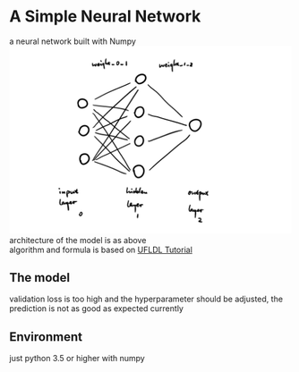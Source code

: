 # A Simple Neural Network
a neural network built with Numpy   
![](https://raw.githubusercontent.com/Lichuanro/simple-neural-network/master/img/0.png)   
architecture of the model is as above    
algorithm and formula is based on [UFLDL Tutorial](http://ufldl.stanford.edu/tutorial/supervised/MultiLayerNeuralNetworks/)   

## The model   
validation loss is too high and the hyperparameter should be adjusted, the prediction is not as good as expected currently

## Environment   
just python 3.5 or higher with numpy

